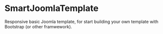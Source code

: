 # SmartJoomlaTemplate
Responsive basic Joomla template, for start building your own template with Bootstrap (or other framwework).
